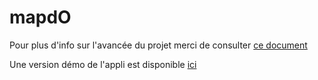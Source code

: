 
# mapdO

<!-- badges: start -->
<!-- badges: end -->

Pour plus d'info sur l'avancée du projet merci de consulter [ce document](https://github.com/lvaudor/mapdO/tree/master/vignettes/guidelines.Rmd)

Une version démo de l'appli est disponible [ici](https://analytics.huma-num.fr/Lise.Vaudor/mapdO_demo1/)
